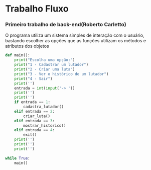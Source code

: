 # Trabalho Fluxo
### Primeiro trabalho de back-end(Roberto Carletto)
O programa utiliza um sistema simples de interação com o usuário, bastando escolher as opções que as funções utilizam os métodos e atributos dos objetos
~~~Python
def main():
    print("Escolha uma opção:")
    print("1 - Cadastrar um lutador")
    print("2 - Criar uma luta")
    print("3 - Ver o histórico de um lutador")
    print("4 - Sair")
    print('')
    entrada = int(input('-> '))
    print('')
    print('')
    if entrada == 1:
        cadastra_lutador()
    elif entrada == 2:
        criar_luta()
    elif entrada == 3:
        mostrar_historico()
    elif entrada == 4:
        exit()
    print('')
    print('')
    print('')
    
while True:
    main()
    
~~~
